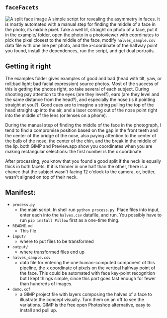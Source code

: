 ## `faceFacets`
![A split face image](output/resize_IMG_8725.png?raw=true "Split face image")
A simple script for revealing the asymmetry in faces. It is mostly automated with a manual step for finding the middle of a face in the photo, its middle pixel.  Take a well lit, straight on photo of a face, put it in the example/ folder, open the photo in a photoviewer with coordinates to pick the pixel closest to the middle of the face, modify `halves_sample.csv` data file with one line per photo, and the x-coordinate of the halfway point you found, install the dependences, run the script, and get dual portraits.

## Getting it right
The examples folder gives examples of good and bad (head with tilt, yaw, or roll;bad light; bad facial expression) source photos. Most of the success of this is getting the photos right, so take several of each subject. During shooting pay attention to the eyes (are they level?), ears (are they level and the same distance from the head?), and especially the nose (is it pointing straight at you?). Good cues are to imagine a string pulling the top of the head straight up into the air, and a laser coming out of the nose point right into the middle of the lens (or lenses on a phone).  

During the manual step of finding the middle of the face in the photograph, I tend to find a compromise position based on the gap in the front teeth and the center of the bridge of the nose, also paying attention to the center of the bulb of the nose, the center of the chin, and the break in the middle of the lip. both GIMP and Preview.app show you coordinates when you are making rectangular selections: the first number is the x coordinate.

After processing, you know that you found a good split if the neck is equally thick in both facets. If it is thinner in one half than the other, there is a chance that the subject wasn't facing 12 o'clock to the camera, or, better, wasn't aligned on top of their neck.

## Manifest:
* `process.py`
  * the main script. In shell run `python process.py`.  Place files into input, enter each into the `halves.csv` datafile, and run. You possibly have to run `pip install Pillow` first as a one-time thing.
* `README.md`
  * This file  
* `input/`
  * where to put files to be transformed
* `output/`
  * where transformed files end up
* `halves_sample.csv`
  * data file for entering the one human-computed component of this pipeline, the x coordinate of pixels on the vertical halfway point of the face. This could be automated with face key-point recognition but I kept things simple, since this part goes fast enough for fewer than hundreds of images.
* `demo.xcf`
  * a GIMP project file with layers composing the halves of a face to illustrate the concept visually. Turn them on an off to see the variations. GIMP is the free open Photoshop alternative, easy to install and pull up.
